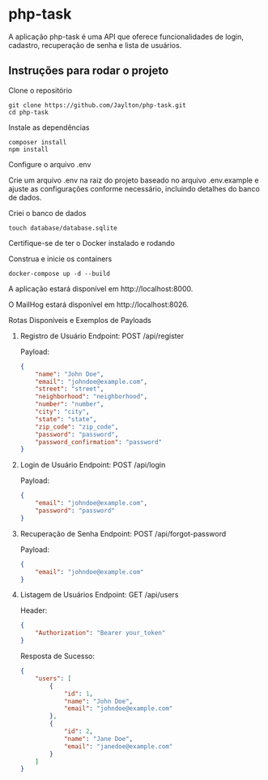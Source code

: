 # php-task
A aplicação php-task é uma API que oferece funcionalidades de login, cadastro, recuperação de senha e lista de usuários.

## Instruções para rodar o projeto
Clone o repositório
```
git clone https://github.com/Jaylton/php-task.git
cd php-task
```

Instale as dependências
```
composer install
npm install
```

Configure o arquivo .env

Crie um arquivo .env na raiz do projeto baseado no arquivo .env.example e ajuste as configurações conforme necessário, incluindo detalhes do banco de dados.

Criei o banco de dados
```
touch database/database.sqlite
```

Certifique-se de ter o Docker instalado e rodando

Construa e inicie os containers

```
docker-compose up -d --build
```

A aplicação estará disponível em http://localhost:8000.

O MailHog estará disponível em http://localhost:8026.

Rotas Disponíveis e Exemplos de Payloads
1. Registro de Usuário
Endpoint: POST /api/register

    Payload:
    
    ```json
    {
        "name": "John Doe",
        "email": "johndoe@example.com",
        "street": "street",
        "neighborhood": "neighborhood",
        "number": "number",
        "city": "city",
        "state": "state",
        "zip_code": "zip_code",
        "password": "password",
        "password_confirmation": "password"
    }
    ```
2. Login de Usuário
Endpoint: POST /api/login

    Payload:
    
    ```json
    {
        "email": "johndoe@example.com",
        "password": "password"
    }
    ```
    
3. Recuperação de Senha
Endpoint: POST /api/forgot-password

    Payload:
    
    ```json
    {
        "email": "johndoe@example.com"
    }
    ```
    
4. Listagem de Usuários
Endpoint: GET /api/users

    Header:
    
    ```json
    {
        "Authorization": "Bearer your_token"
    }
    ```
    Resposta de Sucesso:
    
    ```json
    {
        "users": [
            {
                "id": 1,
                "name": "John Doe",
                "email": "johndoe@example.com"
            },
            {
                "id": 2,
                "name": "Jane Doe",
                "email": "janedoe@example.com"
            }
        ]
    }
    ```
    
